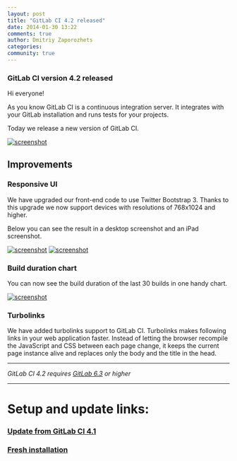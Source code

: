 ```yaml
---
layout: post
title: "GitLab CI 4.2 released"
date: 2014-01-30 13:22
comments: true
author: Dmitriy Zaporozhets
categories:
community: true
---
```


### GitLab CI version 4.2 released

Hi everyone!

As you know GitLab CI is a continuous integration server.
It integrates with your GitLab installation and runs tests for your projects.

Today we release a new version of GitLab CI.

[![screenshot](/images/ci_4_2/build.png)](/images/ci_4_2/build.png)

<!--more-->

## Improvements

### Responsive UI

We have upgraded our front-end code to use Twitter Bootstrap 3.
Thanks to this upgrade we now support devices with resolutions of 768x1024 and higher.

Below you can see the result in a desktop screenshot and an iPad screenshot.

[![screenshot](/images/ci_4_2/dash.png)](/images/ci_4_2/dash.png)
[![screenshot](/images/ci_4_2/ipad.png)](/images/ci_4_2/ipad.png)

### Build duration chart

You can now see the build duration of the last 30 builds in one handy chart.

[![screenshot](/images/ci_4_2/chart.png)](/images/ci_4_2/chart.png)

### Turbolinks

We have added turbolinks support to GitLab CI.
Turbolinks makes following links in your web application faster.
Instead of letting the browser recompile the JavaScript and CSS between each page change, it keeps the current page instance alive and replaces only the body and the title in the head. 

- - -

*GitLab CI 4.2 requires [GitLab 6.3](/2013/11/21/gitlab-ce-6-dot-3-released/) or higher*
- - -

# Setup and update links:

### [Update from GitLab CI 4.1](https://gitlab.com/gitlab-org/gitlab-ci/blob/master/doc/update/4.1-to-4.2.md)
### [Fresh installation](https://gitlab.com/gitlab-org/gitlab-ci/blob/4-2-stable/doc/install/installation.md)
